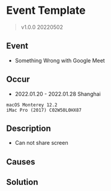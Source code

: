 # Event Template
> v1.0.0 20220502

## Event
- Something Wrong with Google Meet

## Occur
- 2022.01.20 - 2022.01.28 Shanghai
```
macOS Monterey 12.2
iMac Pro (2017) C02W50L0HX87
```

## Description
- Can not share screen

## Causes

## Solution
